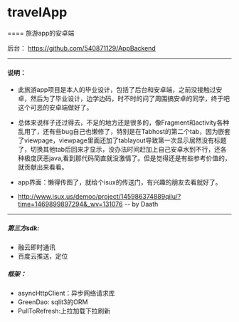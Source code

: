 # travelApp

==== 旅游app的安卓端

后台： https://github.com/540871129/AppBackend

------------

#### 说明：

- 此旅游app项目是本人的毕业设计，包括了后台和安卓端，之前没接触过安卓，然后为了毕业设计，边学边码，时不时的问了周围搞安卓的同学，终于吧这个可恶的安卓端做好了。

- 总体来说样子还过得去，不足的地方还是很多的，像Fragment和activity各种乱用了，还有些bug自己也懒修了，特别是在Tabhost的第二个tab，因为嵌套了viewpage，viewpage里面还加了tablayout导致第一次显示居然没有标题了，切换其他tab后回来才显示，没办法时间赶加上自己安卓水到不行，还各种极度厌恶java,看到那代码简直就没激情了。但是觉得还是有些参考价值的，就贡献出来看看。

- app界面：懒得传图了，就给个isux的传送门，有兴趣的朋友去看就好了。
- http://www.isux.us/demoo/project/145986374889qilu/?time=1469899897294&_wv=131076
-- by Daath

------------

##### 第三方sdk:

- 融云即时通讯
- 百度云推送，定位

##### 框架：

- asyncHttpClient：异步网络请求库
- GreenDao: sqlit3的ORM
- PullToRefresh:上拉加载下拉刷新
